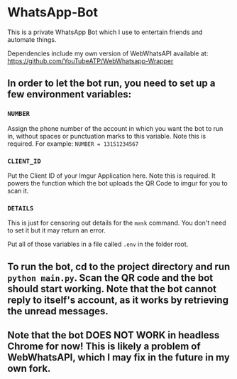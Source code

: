 # WhatsApp-Bot
This is a private WhatsApp Bot which I use to entertain friends and automate things.

Dependencies include my own version of WebWhatsAPI available at:
https://github.com/YouTubeATP/WebWhatsapp-Wrapper

## In order to let the bot run, you need to set up a few environment variables:

### `NUMBER`
Assign the phone number of the account in which you want the bot to run in, without spaces or punctuation marks to this variable. Note this is required.
For example: `NUMBER = 13151234567`

### `CLIENT_ID`
Put the Client ID of your Imgur Application here. Note this is required. It powers the function which the bot uploads the QR Code to imgur for you to scan it.

### `DETAILS`
This is just for censoring out details for the `mask` command. You don't need to set it but it may return an error.

Put all of those variables in a file called `.env` in the folder root.

## To run the bot, cd to the project directory and run `python main.py`. Scan the QR code and the bot should start working. Note that the bot cannot reply to itself's account, as it works by retrieving the unread messages.

## Note that the bot DOES NOT WORK in headless Chrome for now! This is likely a problem of WebWhatsAPI, which I may fix in the future in my own fork.

